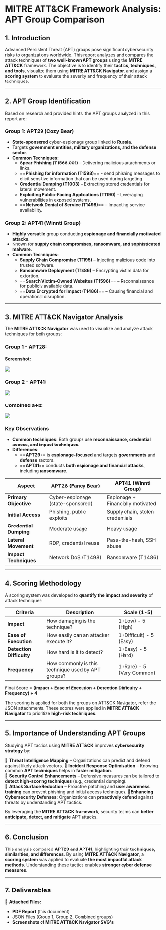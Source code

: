 # **MITRE ATT&CK Framework Analysis: APT Group Comparison**
## **1. Introduction**  

Advanced Persistent Threat (APT) groups pose significant cybersecurity risks to organizations worldwide. This report analyzes and compares the attack techniques of **two well-known APT groups** using the **MITRE ATT&CK** framework. The objective is to identify their **tactics, techniques, and tools**, visualize them using **MITRE ATT&CK Navigator**, and assign a **scoring system** to evaluate the severity and frequency of their attack techniques.

---
<div style="page-break-after: always;"></div>


## **2. APT Group Identification**  

Based on research and provided hints, the APT groups analyzed in this report are:  
### **Group 1: APT29 (Cozy Bear)**  
- **State-sponsored** cyber-espionage group linked to **Russia**.  
- Targets **government entities, military organizations, and the defense sector**.  
- **Common Techniques:**  
  - **Spear Phishing (T1566.001)** – Delivering malicious attachments or links.  
  - ==**Phishing for information (T1598)**== -  send phishing messages to elicit sensitive information that can be used during targeting
  - **Credential Dumping (T1003)** – Extracting stored credentials for lateral movement.  
  - **Exploiting Public-Facing Applications (T1190)** – Leveraging vulnerabilities in exposed systems.  
  - ==**Network Denial of Service (T1498)**== – Impacting service availability.  

### **Group 2: APT41 (Winnti Group)**  
- **Highly versatile** group conducting **espionage and financially motivated attacks**.  
- Known for **supply chain compromises, ransomware, and sophisticated malware**.  
- **Common Techniques:**  
  - **Supply Chain Compromise (T1195)** – Injecting malicious code into trusted software.  
  - **Ransomware Deployment (T1486)** – Encrypting victim data for extortion.  
  - ==**Search Victim-Owned Websites (T1596)**== – Reconnaissance for publicly available data.  
  - ==**Data Encrypted for Impact (T1486)**== – Causing financial and operational disruption.  

---
<div style="page-break-after: always;"></div>


## **3. MITRE ATT&CK Navigator Analysis**  

The **MITRE ATT&CK Navigator** was used to visualize and analyze attack techniques for both groups:  
### Group 1 - APT28:
#### Screenshot:
![](Group_1%20(1).svg)
<div style="page-break-after: always;"></div>


### Group 2 - APT41:
![](Group_2%20(1).svg)
<div style="page-break-after: always;"></div>


### Combined a+b:
![](combined_group_final.svg)
<div style="page-break-after: always;"></div>


### **Key Observations**  
- **Common techniques**: Both groups use **reconnaissance, credential access, and impact techniques**.  
- **Differences**:  
  - ==**APT29**== is **espionage-focused** and targets **governments** and **defense** sectors.  
  - ==**APT41**== conducts **both espionage and financial attacks**, including **ransomware**.  

| **Aspect**             | **APT28 (Fancy Bear)**            | **APT41 (Winnti Group)**          |
| ---------------------- | --------------------------------- | --------------------------------- |
| **Primary Objective**  | Cyber-espionage (state-sponsored) | Espionage + Financially motivated |
| **Initial Access**     | Phishing, public exploits         | Supply chain, stolen credentials  |
| **Credential Dumping** | Moderate usage                    | Heavy usage                       |
| **Lateral Movement**   | RDP, credential reuse             | Pass-the-hash, SSH abuse          |
| **Impact Techniques**  | Network DoS (T1498)               | Ransomware (T1486)                |

---
<div style="page-break-after: always;"></div>


## **4. Scoring Methodology**  

A scoring system was developed to **quantify the impact and severity** of attack techniques:  

|**Criteria**|**Description**|**Scale (1-5)**|
|---|---|---|
|**Impact**|How damaging is the technique?|1 (Low) - 5 (High)|
|**Ease of Execution**|How easily can an attacker execute it?|1 (Difficult) - 5 (Easy)|
|**Detection Difficulty**|How hard is it to detect?|1 (Easy) - 5 (Hard)|
|**Frequency**|How commonly is this technique used by APT groups?|1 (Rare) - 5 (Very Common)|
Final Score = **(Impact + Ease of Execution + Detection Difficulty + Frequency) ÷ 4**

The scoring is applied for both the groups on ATT&CK Navigator, refer the JSON attachments.
These scores were applied in **MITRE ATT&CK Navigator** to prioritize **high-risk techniques**.

---
<div style="page-break-after: always;"></div>


## **5. Importance of Understanding APT Groups**  

Studying APT tactics using **MITRE ATT&CK** improves **cybersecurity strategy** by:

🔹 **Threat Intelligence Mapping** – Organizations can predict and defend against likely attack vectors. 
🔹 **Incident Response Optimization** – Knowing common **APT techniques** helps in **faster mitigation**.  
🔹 **Security Control Enhancements** – Defensive measures can be tailored to **detect high-scoring techniques** (e.g., credential dumping).  
🔹 **Attack Surface Reduction** – Proactive patching and **user awareness training** can prevent phishing and initial access techniques.
🔹**Enhancing Cybersecurity Defenses**: Organizations can **proactively defend** against threats by understanding APT tactics.  

By leveraging the **MITRE ATT&CK framework**, security teams can **better anticipate, detect, and mitigate** APT attacks.

---

## **6. Conclusion**  

This analysis compared **APT29 and APT41**, highlighting their **techniques, similarities, and differences**. By using **MITRE ATT&CK Navigator**, a **scoring system** was applied to evaluate **the most impactful attack methods**. Understanding these tactics enables **stronger cyber defense measures**.

---

## **7. Deliverables**  

📎 **Attached Files:**  
- **PDF Report** (this document)  
- JSON Files (Group 1, Group 2, Combined groups)
- **Screenshots of MITRE ATT&CK Navigator SVG's**  

